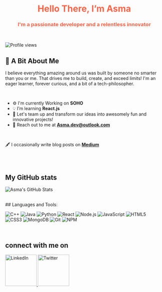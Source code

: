 

<h1 align="center" style="color:#ff6347;">Hello There, I’m Asma</h1>
<h3 align="center" style="color:#ff6347;">I'm a passionate developer and a relentless innovator</h3>

<br>

![Profile views](https://komarev.com/ghpvc/?username=asma-mo&color=blue)

## 🌟 A Bit About Me
I believe everything amazing around us was built by someone no smarter than you or me. That drives me to build, create, and exceed limits! I'm an eager learner, forever curious, and a bit of a tech-philosopher.

<br>

- ⚙️ I'm currently Working on **SOHO**
- 💡 I’m learning **React.js**
- 🚀 Let's team up and transform our ideas into awesomely fun and innovative projects!
- 💬 Reach out to me at  **[Asma.dev@outlook.com](mailto:Asma.dev@outlook.com)** 


<br>

🖋️ I occasionally write blog posts on **[Medium](https://medium.com/@asma.mo)** 

<br>
<br>

## My GitHub stats
![Asma's GitHub Stats](https://github-readme-stats.vercel.app/api?username=asma-mo)

<br>
## Languages and Tools:

![C++](https://img.shields.io/badge/C%2B%2B-00599C?)
![Java](https://img.shields.io/badge/Java-ED8B00?style=flat-square&logo=java)
![Python](https://img.shields.io/badge/Python-3776AB?style=flat-square&logo=python)
![React](https://img.shields.io/badge/React-20232A?logo=react)
![Node.js](https://img.shields.io/badge/Node.js-43853D?style=flat-square&logo=node.js)
![JavaScript](https://img.shields.io/badge/JavaScript-F7DF1E?style=flat-square&logo=javascript)
![HTML5](https://img.shields.io/badge/HTML5-E34F26?style=flat-square&logo=html5)
![CSS3](https://img.shields.io/badge/CSS3-1572B6?style=flat-square&logo=css3)
![MongoDB](https://img.shields.io/badge/MongoDB-4EA94B?style=flat-square&logo=mongodb)
![Git](https://img.shields.io/badge/Git-F05032?style=flat-square&logo=git)
![NPM](https://img.shields.io/badge/NPM-CB3837?style=flat-square&logo=npm)

<br>

## connect with me on 
<a href="https://www.linkedin.com/in/asma-alhadran/">
  <img src="https://img.shields.io/badge/LinkedIn-blue?style=flat-square&logo=linkedin" width="100" alt="LinkedIn"/>
</a>

<a href="https://twitter.com/yourTwitterHandle">
  <img src="https://img.shields.io/badge/Twitter-1DA1F2?style=for-the-badge&logo=twitter&logoColor=white" alt="Twitter"  width="100"/>
</a>

